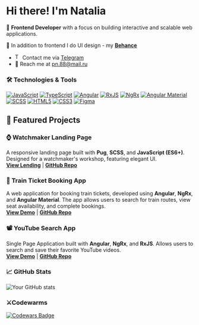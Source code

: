 # Hi there! I'm Natalia

🚀 **Frontend Developer** with a focus on building interactive and scalable web applications.

🎨 In addition to frontend I do UI design - my <a href='https://www.behance.net/b0b8194c' target="_blank">**Behance**</a>
- <img src="https://upload.wikimedia.org/wikipedia/commons/8/82/Telegram_logo.svg" alt="Telegram" width="16"/> Contact me via <a href="https://t.me/PonyoFromSea">Telegram</a>
- 📩 Reach me at [pn.88@mail.ru](pn.88@mail.ru)

### 🛠️ Technologies & Tools
[![JavaScript][JavaScript-badge]][JavaScript-url]
[![TypeScript][TypeScript-badge]][TypeScript-url]
[![Angular][Angular.io]][Angular-url]
[![RxJS][RxJS.io]][RxJS-url]
[![NgRx][NgRx.io]][NgRx-url]
[![Angular Material][AngularMaterial.io]][AngularMaterial-url]
[![SCSS][SCSS.io]][SCSS-url]
[![HTML5][HTML5-badge]][HTML5-url]
[![CSS3][CSS3-badge]][CSS3-url]
[![Figma][Figma.io]][Figma-url]

## 🚀 Featured Projects

### ⌚ Watchmaker Landing Page
A responsive landing page built with **Pug**, **SCSS**, and **JavaScript (ES6+)**. Designed for a watchmaker's workshop, featuring elegant UI.  
<a href='https://repair-watch.ru' target="_blank">**View Lending**</a> | <a href='https://github.com/Nuttik/repairWatch' target="_blank">**GitHub Repo**</a>

### 🚆 Train Ticket Booking App
A web application for booking train tickets, developed using **Angular**, **NgRx**, and **Angular Material**. The app allows users to search for train routes, view seat availability, and complete bookings.  
<a href='https://nataliarepkina.github.io/train-a/' target="_blank">**View Demo**</a>  | <a href='https://github.com/Nuttik/train-a' target="_blank">**GitHub Repo**</a>

### 📽️ YouTube Search App
Single Page Application built with **Angular**, **NgRx**, and **RxJS**. Allows users to search and save their favorite YouTube videos.  
<a href='https://nataliarepkina.github.io/youtube-search/youtube-app/' target="_blank">**View Demo**</a> | <a href='https://github.com/Nuttik/youtube-search' target="_blank">**GitHub Repo**</a>


### 📈 GitHub Stats
![Your GitHub stats](https://github-readme-stats.vercel.app/api?username=Nuttik&show_icons=true)

### ⚔️Codewarms
<a href="https://www.codewars.com/users/natalia_repkina" target="_blank">
    <img src="https://www.codewars.com/users/natalia_repkina/badges/large" alt="Codewars Badge">
</a>

[HTML5-badge]: https://img.shields.io/badge/HTML5-E34F26?style=for-the-badge&logo=html5&logoColor=white
[HTML5-url]: https://developer.mozilla.org/en-US/docs/Web/HTML

[CSS3-badge]: https://img.shields.io/badge/CSS3-1572B6?style=for-the-badge&logo=css3&logoColor=white
[CSS3-url]: https://developer.mozilla.org/en-US/docs/Web/CSS

[JavaScript-badge]: https://img.shields.io/badge/JavaScript-F7DF1E?style=for-the-badge&logo=javascript&logoColor=black
[JavaScript-url]: https://developer.mozilla.org/en-US/docs/Web/JavaScript

[Angular.io]: https://img.shields.io/badge/Angular-DD0031?style=for-the-badge&logo=angular&logoColor=white
[Angular-url]: https://angular.io/

[RxJS.io]: https://img.shields.io/badge/RxJS-B7178C?style=for-the-badge&logo=ReactiveX&logoColor=white
[RxJS-url]: https://rxjs.dev/

[NgRx.io]: https://img.shields.io/badge/NgRx-764ABC?style=for-the-badge&logo=redux&logoColor=white
[NgRx-url]: https://ngrx.io/

[AngularMaterial.io]: https://img.shields.io/badge/Angular_Material-009688?style=for-the-badge&logo=angular&logoColor=white
[AngularMaterial-url]: https://material.angular.io/

[SCSS.io]: https://img.shields.io/badge/SCSS-CC6699?style=for-the-badge&logo=sass&logoColor=white
[SCSS-url]: https://sass-lang.com/

[Figma.io]: https://img.shields.io/badge/Figma-F24E1E?style=for-the-badge&logo=figma&logoColor=white
[Figma-url]: https://www.figma.com/

[TypeScript-badge]: https://img.shields.io/badge/TypeScript-3178C6?style=for-the-badge&logo=typescript&logoColor=white
[TypeScript-url]: https://www.typescriptlang.org/


<!--
- 🔭 I’m currently working on ...
- 🌱 I’m currently learning ...
- 👯 I’m looking to collaborate on ...
- 🤔 I’m looking for help with ...
- 💬 Ask me about ...
- 📫 How to reach me: ...
- 😄 Pronouns: ...
- ⚡ Fun fact: ...
-->

